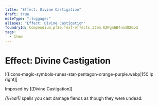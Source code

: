 ```yaml
---
title: "Effect: Divine Castigation"
draft: true
noteType: ":luggage:"
aliases: "Effect: Divine Castigation"
foundryId: Compendium.pf2e.feat-effects.Item.U2Pgm6B4nmdQ2Gpd
tags:
  - Item
---
```


# Effect: Divine Castigation
![[icons-magic-symbols-runes-star-pentagon-orange-purple.webp|150 lp right]]

Imposed by [[Divine Castigation]]

_[[Heal]]_ spells you cast damage fiends as though they were undead.
